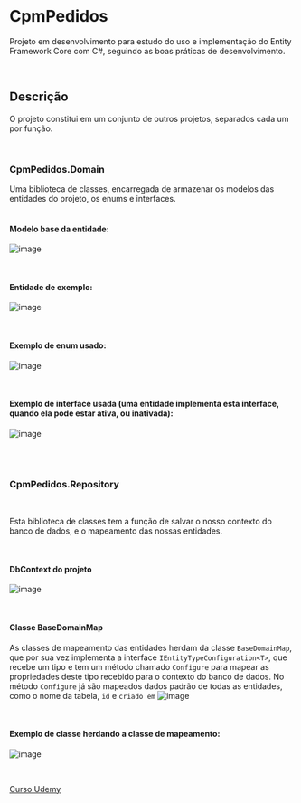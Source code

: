 <br>

# CpmPedidos

Projeto em desenvolvimento para estudo do uso e implementação do Entity Framework Core com C#, seguindo as boas práticas de desenvolvimento.

<br>

## Descrição

O projeto constitui em um conjunto de outros projetos, separados cada um por função. 

<br>

### CpmPedidos.Domain

Uma biblioteca de classes, encarregada de armazenar os modelos das entidades do projeto, os enums e interfaces.
<br>
<br>

#### Modelo base da entidade:
![image](https://user-images.githubusercontent.com/89602176/195497428-99197624-ecd0-4721-a28a-7d180604686c.png)

<br>

#### Entidade de exemplo:
![image](https://user-images.githubusercontent.com/89602176/195499327-ace174e2-05af-4f08-b55d-9dfd45a65855.png)

<br>

#### Exemplo de enum usado:
![image](https://user-images.githubusercontent.com/89602176/195497546-6b50a54f-b8a6-4bad-822a-c24f447a7154.png)

<br>

#### Exemplo de interface usada (uma entidade implementa esta interface, quando ela pode estar ativa, ou inativada):
![image](https://user-images.githubusercontent.com/89602176/195497720-0b2117ce-4d90-414b-8dc3-684480f44f0b.png)

<br>
<br>

### CpmPedidos.Repository

<br>

Esta biblioteca de classes tem a função de salvar o nosso contexto do banco de dados, e o mapeamento das nossas entidades.

<br>

#### DbContext do projeto
![image](https://user-images.githubusercontent.com/89602176/195498878-21c64f0d-186c-4dbc-897a-4f7dcaf8ec60.png)

<br>

#### Classe BaseDomainMap
As classes de mapeamento das entidades herdam da classe `BaseDomainMap`, que por sua vez implementa a interface `IEntityTypeConfiguration<T>`, que recebe um tipo e tem um método chamado `Configure` para mapear as propriedades deste tipo recebido para o contexto do banco de dados. No método `Configure` já são mapeados dados padrão de todas as entidades, como o nome da tabela, `id` e `criado em`
![image](https://user-images.githubusercontent.com/89602176/195501188-527ebd91-aac8-4e5d-9a78-53b9676b3132.png)

<br>

#### Exemplo de classe herdando a classe de mapeamento:

![image](https://user-images.githubusercontent.com/89602176/195500873-4cf2c714-617d-4dfe-9245-a06eeadfa258.png)

<br>

[Curso Udemy](https://www.udemy.com/course/rock-dot-net-entity-framework/)

